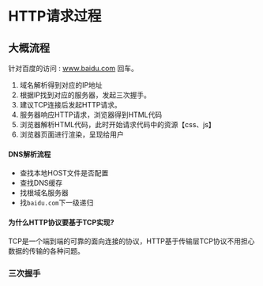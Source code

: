 # HTTP请求过程

## 大概流程

针对百度的访问 : www.baidu.com 回车。

1. 域名解析得到对应的IP地址
2. 根据IP找到对应的服务器，发起三次握手。
3. 建议TCP连接后发起HTTP请求。
4. 服务器响应HTTP请求，浏览器得到HTML代码
5. 浏览器解析HTML代码，此时开始请求代码中的资源【css、js】
6. 浏览器页面进行渲染，呈现给用户

#### DNS解析流程

- 查找本地HOST文件是否配置
- 查找DNS缓存
- 找根域名服务器
- 找`baidu.com`下一级递归



#### 为什么HTTP协议要基于TCP实现?

TCP是一个端到端的可靠的面向连接的协议，HTTP基于传输层TCP协议不用担心数据的传输的各种问题。

### 三次握手



